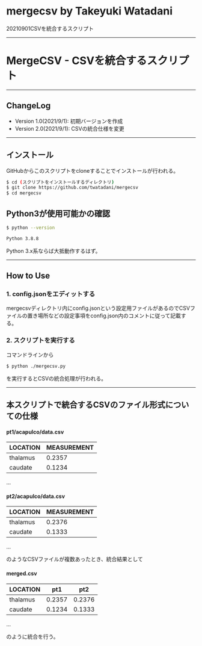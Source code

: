 # mergecsv by Takeyuki Watadani
20210901CSVを統合するスクリプト

---

# MergeCSV - CSVを統合するスクリプト

---

## ChangeLog

* Version 1.0(2021/9/1): 初期バージョンを作成
* Version 2.0(2021/9/1): CSVの統合仕様を変更

---

## インストール

GitHubからこのスクリプトをcloneすることでインストールが行われる。

```sh
$ cd (スクリプトをインストールするディレクトリ)
$ git clone https://github.com/twatadani/mergecsv
$ cd mergecsv
```
## Python3が使用可能かの確認

```sh
$ python --version

Python 3.8.8
```

Python 3.x系ならば大抵動作するはず。

---

## How to Use

### 1. config.jsonをエディットする

mergecsvディレクトリ内にconfig.jsonという設定用ファイルがあるのでCSVファイルの置き場所などの設定事項をconfig.json内のコメントに従って記載する。

### 2. スクリプトを実行する

コマンドラインから

```sh
$ python ./mergecsv.py
```

を実行するとCSVの統合処理が行われる。

---

## 本スクリプトで統合するCSVのファイル形式についての仕様

#### pt1/acapulco/data.csv  

| LOCATION | MEASUREMENT |  
| -------- | ----------- |  
| thalamus | 0.2357      |  
| caudate  | 0.1234      |
...  

#### pt2/acapulco/data.csv  

| LOCATION | MEASUREMENT |  
| -------- | ----------- |  
| thalamus | 0.2376      |  
| caudate  | 0.1333      |
...

のようなCSVファイルが複数あったとき、統合結果として

#### merged.csv

| LOCATION | pt1 | pt2 |  
| -------- | --- | --- | 
| thalamus | 0.2357 | 0.2376 |
| caudate  | 0.1234 | 0.1333 |
...

のように統合を行う。  
